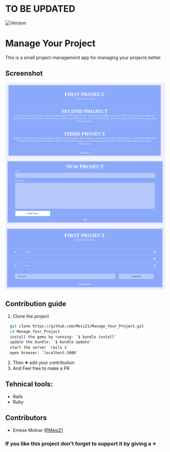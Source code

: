 # TO BE UPDATED

<img alt="Version" src="https://img.shields.io/badge/version-1.0.0-blue.svg?cacheSeconds=2592000" />

# Manage Your Project

This is a small project-management app for managing your projects better. 

## Screenshot

![screenshot](app/assets/images/main.png)
![screenshot](app/assets/images/new_project.png)
![screenshot](app/assets/images/tasks.png)

## Contribution guide

1. Clone the project
```bash
  git clone https://github.com/Mesi21/Manage_Your_Project.git
  cd Manage_Your_Project
  install the gems by running: `$ bundle install`
  update the bundle: `$ bundle update`
  start the server `rails s`
  open browser: `localhost:3000`
```

2. Then :heavy_plus_sign: add your contribution
3. And Feel free to make a PR

## Tehnical tools:

- Rails
- Ruby

## Contributors

- Emese Molnar [@Mesi21](https://github.com/Mesi21)

### If you like this project don't forget to support it by giving a :star: 

